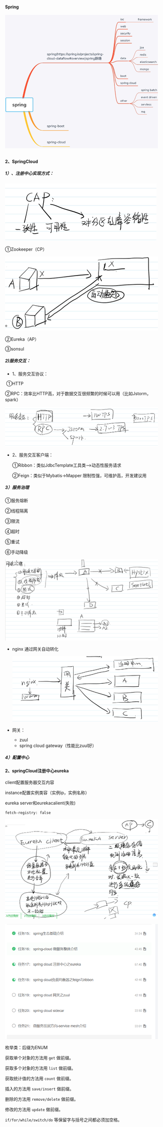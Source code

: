 #### Spring

![image-20220623090421302](6.23-springCloud.assets/image-20220623090421302.png)



## 

#### 2、SpringCloud

##### 1）、注册中心实现方式：

![image-20220623100430182](6.23-springCloud.assets/image-20220623100430182.png)

①Zookeeper（CP）

![image-20220623100324589](6.23-springCloud.assets/image-20220623100324589.png)

②Eureka（AP）

③sonsul



##### 2)服务交互：

* 1、服务交互协议：

​	    ①HTTP

​	    ②RPC：效率比HTTP高，对于数据交互很频繁的时候可以用（比如Jstorm，spark）

![image-20220623101620967](6.23-springCloud.assets/image-20220623101620967.png)

* 2、服务交互客户端：

  ①Ribbon：类似JdbcTemplate工具类-->动态性服务请求

  ②Feign：类似于Mybatis->Mapper 限制性强，可维护高，开发建议用

##### 3）服务治理

①服务熔断

②线程隔离

③限流

④超时

⑤重试

⑥手动降级

![image-20220623103645721](6.23-springCloud.assets/image-20220623103645721.png)

* nginx 通过网关自动转化

  ![image-20220623104125420](6.23-springCloud.assets/image-20220623104125420.png)

* 网关：
  * zuul
  * spring cloud gateway（性能比zuul好）

##### 4）配置中心

#### 2、springCloud注册中心eureka

client配置服务器交互内容

instance配置实例类容（实例ip，实例名称）



eureka server和eurekacalient(失败)



```
fetch-registry: false
```

![image-20220623151756928](6.23-springCloud.assets/image-20220623151756928.png)





















![image-20220623150953762](6.23-springCloud.assets/image-20220623150953762.png)





枚举类：后缀为ENUM

获取单个对象的方法用 `get` 做前缀。

获取多个对象的方法用 `list` 做前缀。

获取统计值的方法用 `count` 做前缀。

插入的方法用 `save/insert` 做前缀。

删除的方法用 `remove/delete` 做前缀。

修改的方法用 `update` 做前缀。



`if/for/while/switch/do` 等保留字与括号之间都必须加空格。

